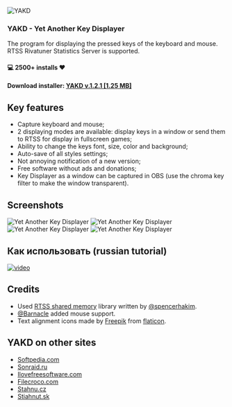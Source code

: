 ![YAKD](https://i.imgur.com/urXDS4X.png)
### YAKD - Yet Another Key Displayer
The program for displaying the pressed keys of the keyboard and mouse. RTSS Rivatuner Statistics Server is supported.

#### :computer: 2500+ installs :heart:
#### Download installer: [YAKD v.1.2.1 [1.25 MB]](https://github.com/Jagailo/YetAnotherKeyDisplayer/releases/download/1.2.1/YAKD_1.2.1_installer.exe)

## Key features
* Capture keyboard and mouse;
* 2 displaying modes are available: display keys in a window or send them to RTSS for display in fullscreen games;
* Ability to change the keys font, size, color and background;
* Auto-save of all styles settings;
* Not annoying notification of a new version;
* Free software without ads and donations;
* Key Displayer as a window can be captured in OBS (use the chroma key filter to make the window transparent).

## Screenshots
![Yet Another Key Displayer](https://imgur.com/EndoFls.png)
![Yet Another Key Displayer](https://imgur.com/QqNUYUb.png)
![Yet Another Key Displayer](https://imgur.com/kMhUvHF.png)
![Yet Another Key Displayer](https://imgur.com/pbwBa4A.png)

## Как использовать (russian tutorial)
[![video](https://i.imgur.com/Coe1apu.jpg)](https://youtu.be/M15rLqtXFzA)

## Credits
* Used [RTSS shared memory](https://github.com/spencerhakim/RTSSSharedMemoryNET) library written by [@spencerhakim](https://github.com/spencerhakim).
* [@Barnacle](https://github.com/Barnacle) added mouse support.
* Text alignment icons made by [Freepik](https://www.flaticon.com/authors/freepik) from [flaticon](https://www.flaticon.com/).

## YAKD on other sites
* [Softpedia.com](https://www.softpedia.com/get/Others/Miscellaneous/YAKD-Yet-Another-Key-Displayer.shtml)
* [Sonraid.ru](http://sonraid.ru/yakd-yet-another-key-displayer/)
* [Ilovefreesoftware.com](https://www.ilovefreesoftware.com/21/windows/show-keystrokes-on-screen-set-font-background-color-to-display-keys.html)
* [Filecroco.com](https://www.filecroco.com/download-yet-another-key-displayer)
* [Stahnu.cz](https://stahnu.cz/utility/yet-another-key-displayer)
* [Stiahnut.sk](https://stiahnut.sk/utility-a-ostatne/yet-another-key-displayer)
